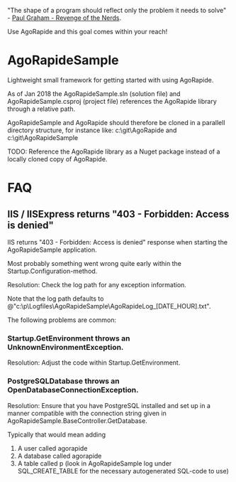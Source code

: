 "The shape of a program should reflect only the problem it needs to solve" - [Paul Graham - Revenge of the Nerds](http://www.paulgraham.com/icad.html).

Use AgoRapide and this goal comes within your reach!


# AgoRapideSample

Lightweight small framework for getting started with using AgoRapide. 

As of Jan 2018 the AgoRapideSample.sln (solution file) and AgoRapideSample.csproj (project file) references the AgoRapide library through a relative path.

AgoRapideSample and AgoRapide should therefore be cloned in a parallell directory structure, for instance like:
c:\git\AgoRapide
and
c:\git\AgoRapideSample

TODO: Reference the AgoRapide library as a Nuget package instead of a locally cloned copy of AgoRapide.

# FAQ

## IIS / IISExpress returns "403 - Forbidden: Access is denied"

IIS returns "403 - Forbidden: Access is denied" response when starting the AgoRapideSample application.

Most probably something went wrong quite early within the Startup.Configuration-method. 

Resolution: Check the log path for any exception information. 

Note that the log path defaults to @"c:\p\Logfiles\AgoRapideSample\AgoRapideLog_[DATE_HOUR].txt".

The following problems are common:

### Startup.GetEnvironment throws an UnknownEnvironmentException. 

Resolution: Adjust the code within Startup.GetEnvironment.

### PostgreSQLDatabase throws an OpenDatabaseConnectionException. 

Resolution: Ensure that you have PostgreSQL installed and set up in a manner compatible with the connection string given in AgoRapideSample.BaseController.GetDatabase.

Typically that would mean adding 

1) A user called agorapide 
2) A database called agorapide 
3) A table called p (look in AgoRapideSample log under SQL_CREATE_TABLE for the necessary autogenerated SQL-code to use)

